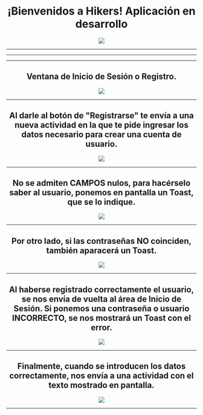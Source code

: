 
<h1 align = "center">¡Bienvenidos a Hikers! Aplicación en desarrollo</h1>
<p align = "center">
   <img src="https://github.com/user-attachments/assets/5de861f2-351d-4cd4-98e2-ca1ce8c36810">
</p>
<hr><hr><hr>
<h2 align = "center">Ventana de Inicio de Sesión o Registro.</h2>
<p align = "center">
   <img src="https://github.com/user-attachments/assets/72f63574-3112-4289-ba04-5ca183a1b882">
</p>  

<hr>

<h2 align = "center">Al darle al botón de "Registrarse" te envía a una nueva actividad en la que te pide ingresar los datos necesario para crear una cuenta de usuario.</h2>
<p align = "center">
   <img src="https://github.com/user-attachments/assets/74a9125b-7c96-4392-bcb9-aa3efec9d19c">
</p> 

<hr>

<h2 align = "center">No se admiten CAMPOS nulos, para hacérselo saber al usuario, ponemos en pantalla un Toast, que se lo indique.</h2>
<p align = "center">
   <img src="https://github.com/user-attachments/assets/794aefc9-d612-4548-bdb3-fbba99cd7b1b">
</p>   
   
<hr>
  
<h2 align = "center">Por otro lado, si las contraseñas NO coinciden, también aparacerá un Toast.</h2>
<p align = "center">
   <img src="https://github.com/user-attachments/assets/95d1f6cd-867d-4c50-97c5-bf011f25dab5">
</p>    
    
<hr>
  
<h2 align = "center">Al haberse registrado correctamente el usuario, se nos envía de vuelta al área de Inicio de Sesión. Si ponemos una contraseña o usuario INCORRECTO, se nos mostrará un Toast con el error.</h2>
<p align = "center">
   <img src="https://github.com/user-attachments/assets/acf9bd7a-b7e9-48f5-a0fa-a0edf0ce4188">
</p>    
    
<hr>
  
<h2 align = "center">Finalmente, cuando se introducen los datos correctamente, nos envía a una actividad con el texto mostrado en pantalla.</h2>
<p align = "center">
   <img src="https://github.com/user-attachments/assets/56f84bb5-25e4-4d10-87fa-beaeed5fffd9">
</p>   
   
<hr>

